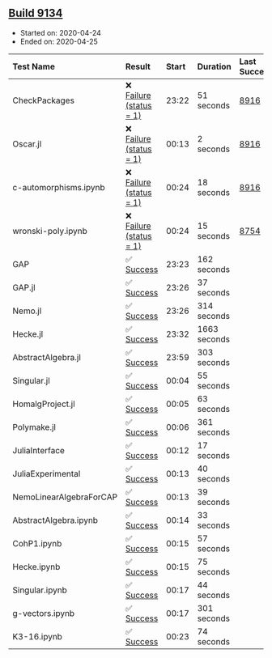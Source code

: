 ## [Build 9134](https://oscarci.mathematik.uni-kl.de/job/oscar/9134/)

* Started on: 2020-04-24
* Ended on: 2020-04-25

| Test Name    | Result | Start | Duration | Last Success | First Failure |
|:-------------|:-------|:------|:---------|:-------------|:--------------|
| CheckPackages | ❌ [Failure (status = 1)](https://oscarci.mathematik.uni-kl.de/job/oscar/9134/artifact/logs/build-9134/CheckPackages.log) | 23:22 | 51 seconds | [8916](https://oscarci.mathematik.uni-kl.de/job/oscar/8916/) | [8920](https://oscarci.mathematik.uni-kl.de/job/oscar/8920/) |
| Oscar.jl | ❌ [Failure (status = 1)](https://oscarci.mathematik.uni-kl.de/job/oscar/9134/artifact/logs/build-9134/Oscar.jl.log) | 00:13 | 2 seconds | [8916](https://oscarci.mathematik.uni-kl.de/job/oscar/8916/) | [8920](https://oscarci.mathematik.uni-kl.de/job/oscar/8920/) |
| c-automorphisms.ipynb | ❌ [Failure (status = 1)](https://oscarci.mathematik.uni-kl.de/job/oscar/9134/artifact/logs/build-9134/c-automorphisms.ipynb.log) | 00:24 | 18 seconds | [8916](https://oscarci.mathematik.uni-kl.de/job/oscar/8916/) | [8920](https://oscarci.mathematik.uni-kl.de/job/oscar/8920/) |
| wronski-poly.ipynb | ❌ [Failure (status = 1)](https://oscarci.mathematik.uni-kl.de/job/oscar/9134/artifact/logs/build-9134/wronski-poly.ipynb.log) | 00:24 | 15 seconds | [8754](https://oscarci.mathematik.uni-kl.de/job/oscar/8754/) | [8755](https://oscarci.mathematik.uni-kl.de/job/oscar/8755/) |
| GAP | ✅ [Success](https://oscarci.mathematik.uni-kl.de/job/oscar/9134/artifact/logs/build-9134/GAP.log) | 23:23 | 162 seconds |  |  |
| GAP.jl | ✅ [Success](https://oscarci.mathematik.uni-kl.de/job/oscar/9134/artifact/logs/build-9134/GAP.jl.log) | 23:26 | 37 seconds |  |  |
| Nemo.jl | ✅ [Success](https://oscarci.mathematik.uni-kl.de/job/oscar/9134/artifact/logs/build-9134/Nemo.jl.log) | 23:26 | 314 seconds |  |  |
| Hecke.jl | ✅ [Success](https://oscarci.mathematik.uni-kl.de/job/oscar/9134/artifact/logs/build-9134/Hecke.jl.log) | 23:32 | 1663 seconds |  |  |
| AbstractAlgebra.jl | ✅ [Success](https://oscarci.mathematik.uni-kl.de/job/oscar/9134/artifact/logs/build-9134/AbstractAlgebra.jl.log) | 23:59 | 303 seconds |  |  |
| Singular.jl | ✅ [Success](https://oscarci.mathematik.uni-kl.de/job/oscar/9134/artifact/logs/build-9134/Singular.jl.log) | 00:04 | 55 seconds |  |  |
| HomalgProject.jl | ✅ [Success](https://oscarci.mathematik.uni-kl.de/job/oscar/9134/artifact/logs/build-9134/HomalgProject.jl.log) | 00:05 | 63 seconds |  |  |
| Polymake.jl | ✅ [Success](https://oscarci.mathematik.uni-kl.de/job/oscar/9134/artifact/logs/build-9134/Polymake.jl.log) | 00:06 | 361 seconds |  |  |
| JuliaInterface | ✅ [Success](https://oscarci.mathematik.uni-kl.de/job/oscar/9134/artifact/logs/build-9134/JuliaInterface.log) | 00:12 | 17 seconds |  |  |
| JuliaExperimental | ✅ [Success](https://oscarci.mathematik.uni-kl.de/job/oscar/9134/artifact/logs/build-9134/JuliaExperimental.log) | 00:13 | 40 seconds |  |  |
| NemoLinearAlgebraForCAP | ✅ [Success](https://oscarci.mathematik.uni-kl.de/job/oscar/9134/artifact/logs/build-9134/NemoLinearAlgebraForCAP.log) | 00:13 | 39 seconds |  |  |
| AbstractAlgebra.ipynb | ✅ [Success](https://oscarci.mathematik.uni-kl.de/job/oscar/9134/artifact/logs/build-9134/AbstractAlgebra.ipynb.log) | 00:14 | 33 seconds |  |  |
| CohP1.ipynb | ✅ [Success](https://oscarci.mathematik.uni-kl.de/job/oscar/9134/artifact/logs/build-9134/CohP1.ipynb.log) | 00:15 | 57 seconds |  |  |
| Hecke.ipynb | ✅ [Success](https://oscarci.mathematik.uni-kl.de/job/oscar/9134/artifact/logs/build-9134/Hecke.ipynb.log) | 00:15 | 75 seconds |  |  |
| Singular.ipynb | ✅ [Success](https://oscarci.mathematik.uni-kl.de/job/oscar/9134/artifact/logs/build-9134/Singular.ipynb.log) | 00:17 | 44 seconds |  |  |
| g-vectors.ipynb | ✅ [Success](https://oscarci.mathematik.uni-kl.de/job/oscar/9134/artifact/logs/build-9134/g-vectors.ipynb.log) | 00:17 | 301 seconds |  |  |
| K3-16.ipynb | ✅ [Success](https://oscarci.mathematik.uni-kl.de/job/oscar/9134/artifact/logs/build-9134/K3-16.ipynb.log) | 00:23 | 74 seconds |  |  |
